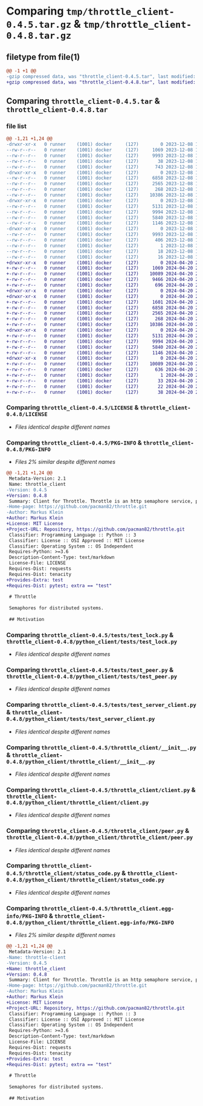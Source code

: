 # Comparing `tmp/throttle_client-0.4.5.tar.gz` & `tmp/throttle_client-0.4.8.tar.gz`

## filetype from file(1)

```diff
@@ -1 +1 @@
-gzip compressed data, was "throttle_client-0.4.5.tar", last modified: Fri Dec  8 17:30:35 2023, max compression
+gzip compressed data, was "throttle_client-0.4.8.tar", last modified: Sat Apr 20 20:53:03 2024, max compression
```

## Comparing `throttle_client-0.4.5.tar` & `throttle_client-0.4.8.tar`

### file list

```diff
@@ -1,21 +1,24 @@
-drwxr-xr-x   0 runner    (1001) docker     (127)        0 2023-12-08 17:30:35.195851 throttle_client-0.4.5/
--rw-r--r--   0 runner    (1001) docker     (127)     1069 2023-12-08 17:30:26.000000 throttle_client-0.4.5/LICENSE
--rw-r--r--   0 runner    (1001) docker     (127)     9993 2023-12-08 17:30:35.195851 throttle_client-0.4.5/PKG-INFO
--rw-r--r--   0 runner    (1001) docker     (127)       38 2023-12-08 17:30:35.195851 throttle_client-0.4.5/setup.cfg
--rw-r--r--   0 runner    (1001) docker     (127)      743 2023-12-08 17:30:26.000000 throttle_client-0.4.5/setup.py
-drwxr-xr-x   0 runner    (1001) docker     (127)        0 2023-12-08 17:30:35.191851 throttle_client-0.4.5/tests/
--rw-r--r--   0 runner    (1001) docker     (127)     6858 2023-12-08 17:30:26.000000 throttle_client-0.4.5/tests/test_lock.py
--rw-r--r--   0 runner    (1001) docker     (127)     2565 2023-12-08 17:30:26.000000 throttle_client-0.4.5/tests/test_peer.py
--rw-r--r--   0 runner    (1001) docker     (127)      268 2023-12-08 17:30:26.000000 throttle_client-0.4.5/tests/test_pickle.py
--rw-r--r--   0 runner    (1001) docker     (127)    10386 2023-12-08 17:30:26.000000 throttle_client-0.4.5/tests/test_server_client.py
-drwxr-xr-x   0 runner    (1001) docker     (127)        0 2023-12-08 17:30:35.191851 throttle_client-0.4.5/throttle_client/
--rw-r--r--   0 runner    (1001) docker     (127)     5131 2023-12-08 17:30:26.000000 throttle_client-0.4.5/throttle_client/__init__.py
--rw-r--r--   0 runner    (1001) docker     (127)     9994 2023-12-08 17:30:26.000000 throttle_client-0.4.5/throttle_client/client.py
--rw-r--r--   0 runner    (1001) docker     (127)     5840 2023-12-08 17:30:26.000000 throttle_client-0.4.5/throttle_client/peer.py
--rw-r--r--   0 runner    (1001) docker     (127)     1146 2023-12-08 17:30:26.000000 throttle_client-0.4.5/throttle_client/status_code.py
-drwxr-xr-x   0 runner    (1001) docker     (127)        0 2023-12-08 17:30:35.195851 throttle_client-0.4.5/throttle_client.egg-info/
--rw-r--r--   0 runner    (1001) docker     (127)     9993 2023-12-08 17:30:35.000000 throttle_client-0.4.5/throttle_client.egg-info/PKG-INFO
--rw-r--r--   0 runner    (1001) docker     (127)      406 2023-12-08 17:30:35.000000 throttle_client-0.4.5/throttle_client.egg-info/SOURCES.txt
--rw-r--r--   0 runner    (1001) docker     (127)        1 2023-12-08 17:30:35.000000 throttle_client-0.4.5/throttle_client.egg-info/dependency_links.txt
--rw-r--r--   0 runner    (1001) docker     (127)       18 2023-12-08 17:30:35.000000 throttle_client-0.4.5/throttle_client.egg-info/requires.txt
--rw-r--r--   0 runner    (1001) docker     (127)       16 2023-12-08 17:30:35.000000 throttle_client-0.4.5/throttle_client.egg-info/top_level.txt
+drwxr-xr-x   0 runner    (1001) docker     (127)        0 2024-04-20 20:53:03.669805 throttle_client-0.4.8/
+-rw-r--r--   0 runner    (1001) docker     (127)     1069 2024-04-20 20:52:59.000000 throttle_client-0.4.8/LICENSE
+-rw-r--r--   0 runner    (1001) docker     (127)    10089 2024-04-20 20:53:03.665805 throttle_client-0.4.8/PKG-INFO
+-rw-r--r--   0 runner    (1001) docker     (127)     9466 2024-04-20 20:52:59.000000 throttle_client-0.4.8/Readme.md
+-rw-r--r--   0 runner    (1001) docker     (127)      696 2024-04-20 20:52:59.000000 throttle_client-0.4.8/pyproject.toml
+drwxr-xr-x   0 runner    (1001) docker     (127)        0 2024-04-20 20:53:03.661805 throttle_client-0.4.8/python_client/
+drwxr-xr-x   0 runner    (1001) docker     (127)        0 2024-04-20 20:53:03.665805 throttle_client-0.4.8/python_client/tests/
+-rw-r--r--   0 runner    (1001) docker     (127)     1601 2024-04-20 20:52:59.000000 throttle_client-0.4.8/python_client/tests/__init__.py
+-rw-r--r--   0 runner    (1001) docker     (127)     6858 2024-04-20 20:52:59.000000 throttle_client-0.4.8/python_client/tests/test_lock.py
+-rw-r--r--   0 runner    (1001) docker     (127)     2565 2024-04-20 20:52:59.000000 throttle_client-0.4.8/python_client/tests/test_peer.py
+-rw-r--r--   0 runner    (1001) docker     (127)      268 2024-04-20 20:52:59.000000 throttle_client-0.4.8/python_client/tests/test_pickle.py
+-rw-r--r--   0 runner    (1001) docker     (127)    10386 2024-04-20 20:52:59.000000 throttle_client-0.4.8/python_client/tests/test_server_client.py
+drwxr-xr-x   0 runner    (1001) docker     (127)        0 2024-04-20 20:53:03.665805 throttle_client-0.4.8/python_client/throttle_client/
+-rw-r--r--   0 runner    (1001) docker     (127)     5131 2024-04-20 20:52:59.000000 throttle_client-0.4.8/python_client/throttle_client/__init__.py
+-rw-r--r--   0 runner    (1001) docker     (127)     9994 2024-04-20 20:52:59.000000 throttle_client-0.4.8/python_client/throttle_client/client.py
+-rw-r--r--   0 runner    (1001) docker     (127)     5840 2024-04-20 20:52:59.000000 throttle_client-0.4.8/python_client/throttle_client/peer.py
+-rw-r--r--   0 runner    (1001) docker     (127)     1146 2024-04-20 20:52:59.000000 throttle_client-0.4.8/python_client/throttle_client/status_code.py
+drwxr-xr-x   0 runner    (1001) docker     (127)        0 2024-04-20 20:53:03.665805 throttle_client-0.4.8/python_client/throttle_client.egg-info/
+-rw-r--r--   0 runner    (1001) docker     (127)    10089 2024-04-20 20:53:03.000000 throttle_client-0.4.8/python_client/throttle_client.egg-info/PKG-INFO
+-rw-r--r--   0 runner    (1001) docker     (127)      636 2024-04-20 20:53:03.000000 throttle_client-0.4.8/python_client/throttle_client.egg-info/SOURCES.txt
+-rw-r--r--   0 runner    (1001) docker     (127)        1 2024-04-20 20:53:03.000000 throttle_client-0.4.8/python_client/throttle_client.egg-info/dependency_links.txt
+-rw-r--r--   0 runner    (1001) docker     (127)       33 2024-04-20 20:53:03.000000 throttle_client-0.4.8/python_client/throttle_client.egg-info/requires.txt
+-rw-r--r--   0 runner    (1001) docker     (127)       22 2024-04-20 20:53:03.000000 throttle_client-0.4.8/python_client/throttle_client.egg-info/top_level.txt
+-rw-r--r--   0 runner    (1001) docker     (127)       38 2024-04-20 20:53:03.669805 throttle_client-0.4.8/setup.cfg
```

### Comparing `throttle_client-0.4.5/LICENSE` & `throttle_client-0.4.8/LICENSE`

 * *Files identical despite different names*

### Comparing `throttle_client-0.4.5/PKG-INFO` & `throttle_client-0.4.8/PKG-INFO`

 * *Files 2% similar despite different names*

```diff
@@ -1,21 +1,24 @@
 Metadata-Version: 2.1
 Name: throttle_client
-Version: 0.4.5
+Version: 0.4.8
 Summary: Client for Throttle. Throttle is an http semaphore service, providing semaphores for distributed systems.
-Home-page: https://github.com/pacman82/throttle.git
-Author: Markus Klein
+Author: Markus Klein 
+License: MIT License
+Project-URL: Repository, https://github.com/pacman82/throttle.git
 Classifier: Programming Language :: Python :: 3
 Classifier: License :: OSI Approved :: MIT License
 Classifier: Operating System :: OS Independent
 Requires-Python: >=3.6
 Description-Content-Type: text/markdown
 License-File: LICENSE
 Requires-Dist: requests
 Requires-Dist: tenacity
+Provides-Extra: test
+Requires-Dist: pytest; extra == "test"
 
 # Throttle
 
 Semaphores for distributed systems.
 
 ## Motivation
```

### Comparing `throttle_client-0.4.5/tests/test_lock.py` & `throttle_client-0.4.8/python_client/tests/test_lock.py`

 * *Files identical despite different names*

### Comparing `throttle_client-0.4.5/tests/test_peer.py` & `throttle_client-0.4.8/python_client/tests/test_peer.py`

 * *Files identical despite different names*

### Comparing `throttle_client-0.4.5/tests/test_server_client.py` & `throttle_client-0.4.8/python_client/tests/test_server_client.py`

 * *Files identical despite different names*

### Comparing `throttle_client-0.4.5/throttle_client/__init__.py` & `throttle_client-0.4.8/python_client/throttle_client/__init__.py`

 * *Files identical despite different names*

### Comparing `throttle_client-0.4.5/throttle_client/client.py` & `throttle_client-0.4.8/python_client/throttle_client/client.py`

 * *Files identical despite different names*

### Comparing `throttle_client-0.4.5/throttle_client/peer.py` & `throttle_client-0.4.8/python_client/throttle_client/peer.py`

 * *Files identical despite different names*

### Comparing `throttle_client-0.4.5/throttle_client/status_code.py` & `throttle_client-0.4.8/python_client/throttle_client/status_code.py`

 * *Files identical despite different names*

### Comparing `throttle_client-0.4.5/throttle_client.egg-info/PKG-INFO` & `throttle_client-0.4.8/python_client/throttle_client.egg-info/PKG-INFO`

 * *Files 2% similar despite different names*

```diff
@@ -1,21 +1,24 @@
 Metadata-Version: 2.1
-Name: throttle-client
-Version: 0.4.5
+Name: throttle_client
+Version: 0.4.8
 Summary: Client for Throttle. Throttle is an http semaphore service, providing semaphores for distributed systems.
-Home-page: https://github.com/pacman82/throttle.git
-Author: Markus Klein
+Author: Markus Klein 
+License: MIT License
+Project-URL: Repository, https://github.com/pacman82/throttle.git
 Classifier: Programming Language :: Python :: 3
 Classifier: License :: OSI Approved :: MIT License
 Classifier: Operating System :: OS Independent
 Requires-Python: >=3.6
 Description-Content-Type: text/markdown
 License-File: LICENSE
 Requires-Dist: requests
 Requires-Dist: tenacity
+Provides-Extra: test
+Requires-Dist: pytest; extra == "test"
 
 # Throttle
 
 Semaphores for distributed systems.
 
 ## Motivation
```

